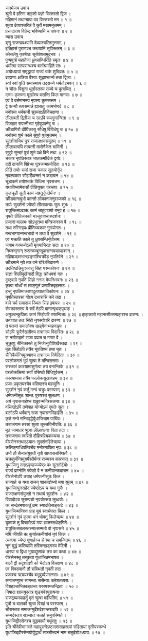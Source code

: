 जनमेजय उवाच  
श्रुतो वै हरिणा क्लृप्तो यज्ञो विस्तरतो द्विज ।  
महिमानं तथाम्बाया वद विस्तरतो मम ॥ १ ॥  
श्रुत्वा देव्याश्चरित्रं वै कुर्वे मखमनुत्तमम् ।  
प्रसादात्तव विप्रेन्द्र भविष्यामि च पावनः ॥ २ ॥  
व्यास उवाच  
शृणु राजन्प्रवक्ष्यामि देव्याश्चरितमुत्तमम् ।  
इतिहासं पुराणञ्च कथयामि सुविस्तरम् ॥ ३ ॥  
कोसलेषु नृपश्रेष्ठः सूर्यवंशसमुद्‌भवः ।  
पुष्यपुत्रो महातेजा ध्रुवसन्धिरिति स्मृतः ॥ ४ ॥  
धर्मात्मा सत्यसन्धश्च वर्णाश्रमहिते रतः ।  
अयोध्यायां समृद्धायां राज्यं चक्रे शुचिव्रतः ॥ ५ ॥  
ब्राह्मणाः क्षत्रिया वैश्याः शूद्राश्चान्ये तथा द्विजाः ।  
स्वां स्वां वृत्तिं समास्थाय तद्‌राज्ये धर्मतोऽभवन् ॥ ६ ॥  
न चौराः पिशुना धूर्तास्तस्य राज्ये च कुत्रचित् ।  
दम्भाः कृतघ्ना मूर्खाश्च वसन्ति किल मानवाः ॥ ७ ॥  
एवं वै वर्तमानस्य नृपस्य कुरुसत्तम ।  
द्वे पत्न्यौ रूपसम्पन्ने ह्यासतुः कामभोगदे ॥ ८ ॥  
मनोरमा धर्मपत्नी सुरूपाऽतिविचक्षणा ।  
लीलावती द्वितीया च साऽपि रूपगुणान्विता ॥ ९ ॥  
विजहार सपत्नीभ्यां गृहेषूपवनेषु च ।  
क्रीडागिरौ दीर्घिकासु सौधेषु विविधेषु च ॥ १० ॥  
मनोरमा शुभे काले सुषुवे पुत्रमुत्तमम् ।  
सुदर्शनाभिधं पुत्रं राजलक्षणसंयुतम् ॥ ११ ॥  
लीलावत्यपि तत्पत्नी मासेनैकेन भामिनी ।  
सुषुवे सुन्दरं पुत्रं शुभे पक्षे दिने तथा ॥ १२ ॥  
चकार नृपतिस्तत्र जातकर्मादिकं द्वयोः ।  
ददौ दानानि विप्रेभ्यः पुत्रजन्मप्रमोदितः ॥ १३ ॥  
प्रीतिं तयोः समां राजा चकार सुतयोर्नृप ।  
नृपश्चकार सौहार्देष्वन्तरं न कदाचन ॥ १४ ॥  
चूडाकर्म तयोश्चक्रे विधिना नृपसत्तमः ।  
यथाविभवमेवासौ प्रीतियुक्तः परन्तपः ॥ १५ ॥  
कृतचूडौ सुतौ कामं जह्रतुर्नृपतेर्मनः ।  
क्रीडमानावुभौ कान्तौ लोकानामनुरञ्जकौ ॥ १६ ॥  
तयोः सुदर्शनो ज्येष्ठो लीलावत्याः सुतः शुभः ।  
शत्रुजित्सञ्ज्ञकः कामं चाटुवाक्यो बभूव ह ॥ १७ ॥  
नृपतेः प्रीतिजनको मञ्जुवाक्चारुदर्शनः ।  
प्रजानां वल्लभः सोऽभूत्तथा मन्त्रिजनस्य वै ॥ १८ ॥  
तथा तस्मिन्नृपः प्रीतिञ्चकार गुणयोगतः ।  
मन्दभाग्यान्मन्दभावो न तथा वै सुदर्शने ॥ १९ ॥  
एवं गच्छति काले तु ध्रुवसन्धिर्नृपोत्तमः ।  
जगाम वनमध्येऽसौ मृगयाभिरतः सदा ॥ २० ॥  
निघ्नन्मृगान् रुरून्कम्बून्सूकरान्गवयाञ्छशान् ।  
महिषाञ्छरभान्खड्‌गांश्चिक्रीड नृपतिर्वने ॥ २१ ॥  
क्रीडमाने नृपे तत्र वने घोरेऽतिदारुणे ।  
उदतिष्ठन्निकुञ्जात्तु सिंहः परमकोपनः ॥ २२ ॥  
राज्ञा शिलीमुखेनादौ विद्धः क्रोधवशं गतः ।  
दृष्ट्वाग्रे नृपतिं सिंहो ननाद मेघनिःस्वनः ॥ २३ ॥  
कृत्वा चोर्ध्वं स लाङ्गूलं प्रसारितबृहत्सटः ।  
हन्तुं नृपतिमाकाशादुत्पपातातिकोपनः ॥ २४ ॥  
नृपतिस्तरसा वीक्ष्य दधारासिं करे तदा ।  
वामे चर्म समादाय स्थितः सिंह इवापरः ॥ २५ ॥  
सेवकास्तस्य ये सर्वे तेऽपि बाणान्पृथक्‌पृथक् ।  
अमुञ्चन्कुपिताः कामं सिंहोपरि रुषान्विताः ॥ २६ ॥
हाहाकारो महानासीत्सम्प्रहारश्च दारुणः ।  
उत्पपात ततः सिंहो नृपस्योपरि दारुणः ॥ २७ ॥  
तं पतन्तं समालोक्य खड्गेनाभ्यहनन्नृपः ।  
सोऽपि क्रूरैर्नखाग्रैश्च तत्रागत्य विदारितः ॥ २८ ॥  
स नखैराहतो राजा पपात च ममार वै ।  
चुक्रुशुः सैनिकास्ते तु निर्जघ्नुर्विशिखैस्तदा ॥ २९ ॥  
मृतः सिंहोऽपि तत्रैव भूपतिश्च तथा मृतः ।  
सैनिकैर्मन्त्रिमुख्याश्च तत्रागत्य निवेदिताः ॥ ३० ॥  
परलोकगतं भूपं श्रुत्वा ते मन्त्रिसत्तमाः ।  
संस्कारं कारयामासुर्गत्वा तत्र वनान्तिके ॥ ३१ ॥  
परलोकक्रियां सर्वां वसिष्ठो विधिपूर्वकम् ।  
कारयामास तत्रैव परलोकसुखावहम् ॥ ३२ ॥  
प्रजाः प्रकृतयश्चैव वसिष्ठश्च महामुनिः ।  
सुदर्शनं नृपं कर्तुं मन्त्रं चक्रुः परस्परम् ॥ ३३ ॥  
धर्मपत्नीसुतः शान्तः पुरुषश्च सुलक्षणः ।  
अयं नृपासनार्हश्च ह्यब्रुवन्मन्त्रिसत्तमाः ॥ ३४ ॥  
वसिष्ठोऽपि तथैवाह योग्योऽयं नृपतेः सुतः ।  
बालोऽपि धर्मवान् राजा नृपासनमिहार्हति ॥ ३५ ॥  
कृते मन्त्रे मन्त्रिवृद्धैर्युधाजिन्नाम पार्थिवः ।  
तत्राजगाम तरसा श्रुत्वा तूज्जयिनीपतिः ॥ ३६ ॥  
मृतं जामातरं श्रुत्वा लीलावत्याः पिता तदा ।  
तत्राजगाम त्वरितो दौहित्रप्रियकाम्यया ॥ ३७ ॥  
वीरसेनस्तथाऽऽयातः सुदर्शनहितेच्छया ।  
कलिङ्गाधिपतिश्चैव मनोरमापिता नृपः ॥ ३८ ॥  
उभौ तौ सैन्यसंयुक्तौ नृपौ साध्वससंस्थितौ ।  
चक्रतुर्मन्त्रिमुख्यैस्तैर्मन्त्रं राज्यस्य कारणात् ॥ ३९ ॥  
युधाजित्तु तदाऽपृच्छज्ज्येष्ठः कः सुततोर्द्वयोः ।  
राज्यं प्राप्नोति ज्येष्ठो वै न कनीयान्कदाचन ॥ ४० ॥  
वीरसेनोऽपि तत्राह धर्मपत्नीसुतः किल ।  
राज्यार्हः स यथा राजन् शास्त्रज्ञेभ्यो मया श्रुतम् ॥ ४१ ॥  
युधाजित्पुनराहेदं ज्येष्ठोऽयं च यथा गुणैः ।  
राजलक्षणसंयुक्तो न तथायं सुदर्शनः ॥ ४२ ॥  
विवादोऽत्र सुसम्पन्नो नृपयोस्तत्र लुब्धयोः ।  
कः सन्देहमपाकर्तुं क्षमः स्यादतिसङ्कटे ॥ ४३ ॥  
युधाजिन्मन्त्रिणः प्राह यूयं स्वार्थपराः किल ।  
सुदर्शनं नृपं कृत्वा धनं भोक्तुं किलेच्छथ ॥ ४४ ॥  
युष्माकं तु विचारोऽयं मया ज्ञातस्तथेङ्‌गितैः ।  
शत्रुजित्सबलस्तस्मात्सम्मतो वो नृपासने ॥ ४५ ॥  
मयि जीवति कः कुर्यात्कनीयांसं नृपं किल ।  
त्यक्त्वा ज्येष्ठं गुणार्हञ्च सेनया च समन्वितम् ॥ ४६ ॥  
नूनं युद्धं करिष्यामि तस्मिन्खड्गस्य मेदिनी ।  
धारया च द्विधा भूयाद्युष्माकं तत्र का कथा ॥ ४७ ॥  
वीरसेनस्तु तच्छ्रुत्वा युधाजितमभाषत ।  
बालौ द्वौ सदृशप्रज्ञौ को भेदोऽत्र विचक्षण ॥ ४८ ॥  
एवं विवदमानौ तौ संस्थितौ नृपती तदा ।  
प्रजाश्च ऋषयश्चैव बभूवुर्व्यग्रमानसाः ॥ ४९ ॥  
समाजग्मुश्च सामन्ताः ससैन्याः क्लेशतत्पराः ।  
विग्रहञ्चाभिकाङ्क्षन्तः परस्परमतन्द्रिताः ॥ ५० ॥  
निषादा ह्याययुस्तत्र शृङ्गवेरपुराश्रयाः ।  
राजद्रव्यमपाहर्तुं मृतं श्रुत्वा महीपतिम् ॥ ५१ ॥  
पुत्रौ च बालकौ श्रुत्वा विग्रहं च परस्परम् ।  
चौरास्तत्र समाजग्मुर्देशदेशान्तरादपि ॥ ५२ ॥  
सम्मर्दस्तत्र सञ्जातः कलहे समुपस्थिते ।  
युधाजिद्वीरसेनश्च युद्धकामौ बभूवतुः ॥ ५३ ॥  
इति श्रीदेवीभागवते महापुराणेऽष्टादशसाहस्र्यां संहितायां तृतीयस्कन्धे  
युधाजिद्‌वीरसेनयोर्युद्धार्थं सज्जीभवनं नाम चतुर्दशोऽध्यायः ॥ १४ ॥
